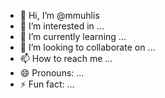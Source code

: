 - 👋 Hi, I’m @mmuhlis
- 👀 I’m interested in ...
- 🌱 I’m currently learning ...
- 💞️ I’m looking to collaborate on ...
- 📫 How to reach me ...
- 😄 Pronouns: ...
- ⚡ Fun fact: ...

<!---
mmuhlis/mmuhlis is a ✨ special ✨ repository because its `README.md` (this file) appears on your GitHub profile.
You can click the Preview link to take a look at your changes.
--->

